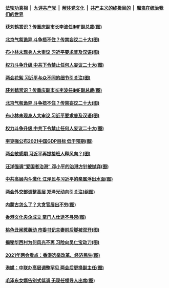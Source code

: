 

####  [法轮功真相](../../../../basic/blob/master/README.md?t=03061701) &nbsp;|&nbsp; [九评共产党](../../../../9ping.md/blob/master/README.md?t=03061701) &nbsp;|&nbsp; [解体党文化](../../../../jtdwh.md/blob/master/README.md?t=03061701)  &nbsp;|&nbsp; [共产主义的终极目的](../../../../gczydzjmd.md/blob/master/README.md?t=03061701) &nbsp;|&nbsp; [魔鬼在统治我们的世界](../../../../mgztzwmdsj.md/blob/master/README.md?t=03061701) 

#### [获刘鹤赏识？传重庆副市长李波任IMF副总裁(图)](../pages/p2/964653.md?t=03061701) 


#### [北京气氛诡异 斗争捂不住？传禁妄议二十大(图)](../pages/p2/964582.md?t=03061701) 

#### [布小林未现身人大审议 习近平要求普及汉语(图)](../pages/p2/964606.md?t=03061701) 

#### [权力斗争升级 中共下令禁止任何人妄议二十大(图)](../pages/p2/964595.md?t=03061701) 


#### [两会花絮 习近平与众不同的细节引关注(图)](../pages/p2/964676.md?t=03061701) 


#### [获刘鹤赏识？传重庆副市长李波任IMF副总裁(图)](../pages/p2/964653.md?t=03061701) 


#### [北京气氛诡异 斗争捂不住？传禁妄议二十大(图)](../pages/p2/964582.md?t=03061701) 

#### [布小林未现身人大审议 习近平要求普及汉语(图)](../pages/p2/964606.md?t=03061701) 

#### [权力斗争升级 中共下令禁止任何人妄议二十大(图)](../pages/p2/964595.md?t=03061701) 


#### [李克强公布2021中国GDP目标 低于预期(图)](../pages/p2/964570.md?t=03061701) 

#### [两会敏感期 习近平再提接班人释风向？(图)](../pages/p2/964546.md?t=03061701) 

#### [汪洋强调“爱国者治港” 邓小平的治港方针被抛弃(图)](../pages/p2/964553.md?t=03061701) 

#### [中共高层内斗激化 江泽民与习近平的亲属浮出水面(图)](../pages/p2/964496.md?t=03061701) 

#### [两会外交部调整高层 郑泽光动向引关注(组图)](../pages/p2/964463.md?t=03061701) 

#### [内蒙古怎么了？大贪官层出不穷(图)](../pages/p2/964452.md?t=03061701) 

#### [香港文化央企成立 掌门人仕途不寻常(图)](../pages/p2/964399.md?t=03061701) 

#### [桃色丑闻惹轰动 市委书记夫妻前后脚被双开(图)](../pages/p2/964335.md?t=03061701) 

#### [揭秘华西村为何风光不再 习险向吴仁宝动刀(图)](../pages/p2/964332.md?t=03061701) 

#### [2021年两会看点：香港选举改革、经济民生(图)](../pages/p2/964356.md?t=03061701) 

#### [港媒：中联办高层调整罕见 两会后更换副主任(图)](../pages/p2/964362.md?t=03061701) 

#### [毛泽东女婿告别式低调 无现任领导人出席(图)](../pages/p2/964344.md?t=03061701) 

